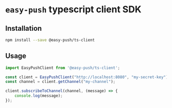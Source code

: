 # `easy-push` typescript client SDK

## Installation

```bash
npm install --save @easy-push/ts-client
```

## Usage

```javascript
import EasyPushClient from '@easy-push/ts-client';

const client = EasyPushClient("http://localhost:8080", "my-secret-key");
const channel = client.getChannel("my-channel");

client.subscribeToChannel(channel, (message) => {
    console.log(message);
});
```
